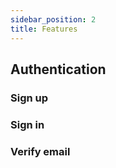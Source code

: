 ```yaml
---
sidebar_position: 2
title: Features
---
```


## Authentication

### Sign up

### Sign in

### Verify email

